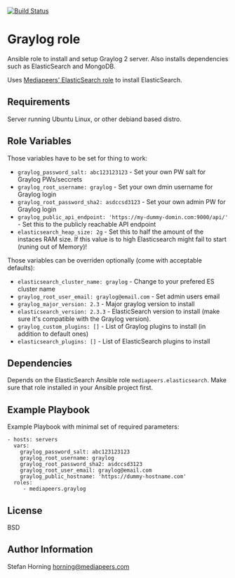 [![Build Status](https://travis-ci.com/mediapeers/ansible-role-graylog.svg?branch=master)](https://travis-ci.com/mediapeers/ansible-role-graylog)

# Graylog role

Ansible role to install and setup Graylog 2 server. Also installs dependencies such as ElasticSearch and MongoDB.

Uses [Mediapeers' ElasticSearch role](https://github.com/mediapeers/ansible-role-elasticsearch) to install ElasticSearch.

## Requirements

Server running Ubuntu Linux, or other debiand based distro.


## Role Variables

Those variables have to be set for thing to work:
- `graylog_password_salt: abc123123123` - Set your own PW salt for Graylog PWs/seccrets
- `graylog_root_username: graylog` - Set your own dmin username for Graylog login
- `graylog_root_password_sha2: asdccsd3123` - Set your own admin PW for Graylog login
- `graylog_public_api_endpoint: 'https://my-dummy-domin.com:9000/api/'` - Set this to the publicly reachable API endpoint
- `elasticsearch_heap_size: 2g` - Set this to half the amount of the instaces RAM size. If this value is to high Elasticsearch might fail to start (runing out of Memory)!

Those variables can be overriden optionally (come with acceptable defaults):
- `elasticsearch_cluster_name: graylog` - Change to your prefered ES cluster name
- `graylog_root_user_email: graylog@email.com` - Set admin users email
- `graylog_major_version: 2.3` - Major graylog version to install
- `elasticsearch_version: 2.3.3` - ElasticSearch version to install (make sure it's compatible with the Graylog version).
- `graylog_custom_plugins: []` - List of Graylog plugins to install (in addition to default ones)
- `elasticsearch_plugins: []` - List of ElasticSearch plugins to install

## Dependencies

Depends on the ElasticSearch Ansible role `mediapeers.elasticsearch`. Make sure that role installed in your Ansible project first.

## Example Playbook

Example Playbook with minimal set of required parameters:

    - hosts: servers
      vars:
        graylog_password_salt: abc123123123
        graylog_root_username: graylog
        graylog_root_password_sha2: asdccsd3123
        graylog_root_user_email: graylog@email.com
        graylog_public_hostname: 'https://dummy-hostname.com'
      roles:
         - mediapeers.graylog

## License

BSD

## Author Information

Stefan Horning <horning@mediapeers.com>

